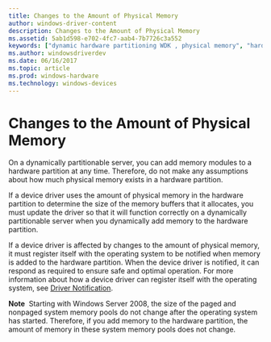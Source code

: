 ```yaml
---
title: Changes to the Amount of Physical Memory
author: windows-driver-content
description: Changes to the Amount of Physical Memory
ms.assetid: 5ab1d598-e702-4fc7-aab4-7b7726c3a552
keywords: ["dynamic hardware partitioning WDK , physical memory", "hardware partitioning WDK dynamic , physical memory", "partitions WDK dynamic hardware , physical memory", "physical memory WDK dynamic hardware partitioning", "memory WDK dynamic hardware partitioning"]
ms.author: windowsdriverdev
ms.date: 06/16/2017
ms.topic: article
ms.prod: windows-hardware
ms.technology: windows-devices
---
```


# Changes to the Amount of Physical Memory


On a dynamically partitionable server, you can add memory modules to a hardware partition at any time. Therefore, do not make any assumptions about how much physical memory exists in a hardware partition.

If a device driver uses the amount of physical memory in the hardware partition to determine the size of the memory buffers that it allocates, you must update the driver so that it will function correctly on a dynamically partitionable server when you dynamically add memory to the hardware partition.

If a device driver is affected by changes to the amount of physical memory, it must register itself with the operating system to be notified when memory is added to the hardware partition. When the device driver is notified, it can respond as required to ensure safe and optimal operation. For more information about how a device driver can register itself with the operating system, see [Driver Notification](driver-notification.md).

**Note**  Starting with Windows Server 2008, the size of the paged and nonpaged system memory pools do not change after the operating system has started. Therefore, if you add memory to the hardware partition, the amount of memory in these system memory pools does not change.

 

 

 




